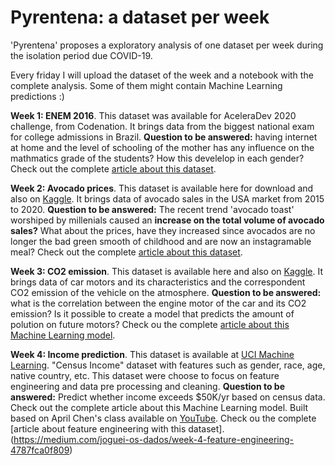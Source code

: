 # Pyrentena: a dataset per week

'Pyrentena' proposes a exploratory analysis of one dataset per week during the isolation period due COVID-19. 

Every friday I will upload the dataset of the week and a notebook with the complete analysis. Some of them might contain Machine Learning predictions :)

**Week 1: ENEM 2016**. This dataset was available for AceleraDev 2020 challenge, from Codenation. It brings data from the biggest national exam for college admissions in Brazil. **Question to be answered:** having internet at home and the level of schooling of the mother has any influence on the mathmatics grade of the students? How this develelop in each gender? Check out the complete [article about this dataset](https://medium.com/joguei-os-dados/pyrentena-a-dataset-per-week-877ccf370eac). 


**Week 2: Avocado prices**. This dataset is available here for download and also on [Kaggle](https://www.kaggle.com/alanluo418/avocado-prices-20152019). It brings data of avocado sales in the USA market from 2015 to 2020. **Question to be answered:** The recent trend 'avocado toast' worshiped by millenials caused an **increase on the total volume of avocado sales?** What about the prices, have they increased since avocados are no longer the bad green smooth of childhood and are now an instagramable meal? Check out the complete [article about this dataset](https://medium.com/joguei-os-dados/week-2-avocado-dataset-2f52442116ae).

**Week 3: CO2 emission**. This dataset is available here and also on [Kaggle](https://www.kaggle.com/gangliu/oc2emission/tasks). It brings data of car motors and its characteristics and the correspondent CO2 emission of the vehicle on the atmosphere. **Question to be answered:** what is the correlation between the engine motor of the car and its CO2 emission? Is it possible to create a model that predicts the amount of polution on future motors? Check ou the complete [article about this Machine Learning model](https://medium.com/joguei-os-dados/week-3-predicting-co2-emissions-70e554ad2276?source=collection_home---4------1-----------------------). 

**Week 4: Income prediction**. This dataset is available at [UCI Machine Learning](http://archive.ics.uci.edu/ml/datasets/Adult). "Census Income" dataset with features such as gender, race, age, native country, etc. This dataset were choose to focus on feature engineering and data pre processing and cleaning. **Question to be answered:** Predict whether income exceeds $50K/yr based on census data. Check out the complete article about this Machine Learning model. Built based on April Chen's class available on [YouTube](https://www.youtube.com/watch?v=V0u6bxQOUJ8). Check ou the complete [article about feature engineering with this dataset].(https://medium.com/joguei-os-dados/week-4-feature-engineering-4787fca0f809)
